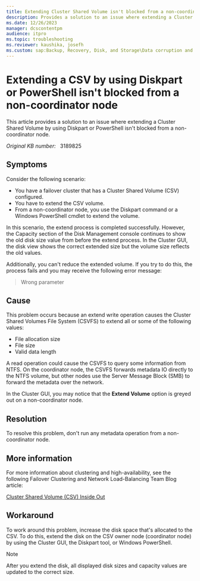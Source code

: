 ```yaml
---
title: Extending Cluster Shared Volume isn't blocked from a non-coordinator node
description: Provides a solution to an issue where extending a Cluster Shared Volume by using Diskpart or PowerShell isn't blocked from a non-coordinator node.
ms.date: 12/26/2023
manager: dcscontentpm
audience: itpro
ms.topic: troubleshooting
ms.reviewer: kaushika, josefh
ms.custom: sap:Backup, Recovery, Disk, and Storage\Data corruption and disk errors, csstroubleshoot
---
```

# Extending a CSV by using Diskpart or PowerShell isn't blocked from a non-coordinator node

This article provides a solution to an issue where extending a Cluster Shared Volume by using Diskpart or PowerShell isn't blocked from a non-coordinator node.

_Original KB number:_ &nbsp; 3189825

## Symptoms

Consider the following scenario:

- You have a failover cluster that has a Cluster Shared Volume (CSV) configured.
- You have to extend the CSV volume.
- From a non-coordinator node, you use the Diskpart command or a Windows PowerShell cmdlet to extend the volume.

In this scenario, the extend process is completed successfully. However, the Capacity section of the Disk Management console continues to show the old disk size value from before the extend process. In the Cluster GUI, the disk view shows the correct extended size but the volume size reflects the old values.

Additionally, you can't reduce the extended volume. If you try to do this, the process fails and you may receive the following error message:

> Wrong parameter

## Cause

This problem occurs because an extend write operation causes the Cluster Shared Volumes File System (CSVFS) to extend all or some of the following values:

- File allocation size
- File size
- Valid data length

A read operation could cause the CSVFS to query some information from NTFS. On the coordinator node, the CSVFS forwards metadata IO directly to the NTFS volume, but other nodes use the Server Message Block (SMB) to forward the metadata over the network.

In the Cluster GUI, you may notice that the **Extend Volume** option is greyed out on a non-coordinator node.

## Resolution

To resolve this problem, don't run any metadata operation from a non-coordinator node.

## More information

For more information about clustering and high-availability, see the following Failover Clustering and Network Load-Balancing Team Blog article:

[Cluster Shared Volume (CSV) Inside Out](https://techcommunity.microsoft.com/t5/failover-clustering/cluster-shared-volume-csv-inside-out/ba-p/371872)

## Workaround

To work around this problem, increase the disk space that's allocated to the CSV. To do this, extend the disk on the CSV owner node (coordinator node) by using the Cluster GUI, the Diskpart tool, or Windows PowerShell.

> [!NOTE]
> After you extend the disk, all displayed disk sizes and capacity values are updated to the correct size.
